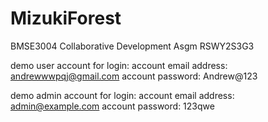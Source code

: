 # MizukiForest
BMSE3004 Collaborative Development Asgm RSWY2S3G3

demo user account for login:
account email address: andrewwwpqj@gmail.com
account password: Andrew@123

demo admin account for login:
account email address: admin@example.com
account password: 123qwe
